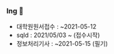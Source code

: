 ### Ing 👋

- 대학원원서접수 : ~2021-05-12
- sqld : 2021/05/03 ~ (접수시작)
- 정보처리기사 : ~2021-05-15 (필기)


<!--
**asdzxc9395/asdzxc9395** is a ✨ _special_ ✨ repository because its `README.md` (this file) appears on your GitHub profile.

Here are some ideas to get you started:

- 🔭 I’m currently working on ...
- 🌱 I’m currently learning ...
- 👯 I’m looking to collaborate on ...
- 🤔 I’m looking for help with ...
- 💬 Ask me about ...
- 📫 How to reach me: ...
- 😄 Pronouns: ...
- ⚡ Fun fact: ...

-->
